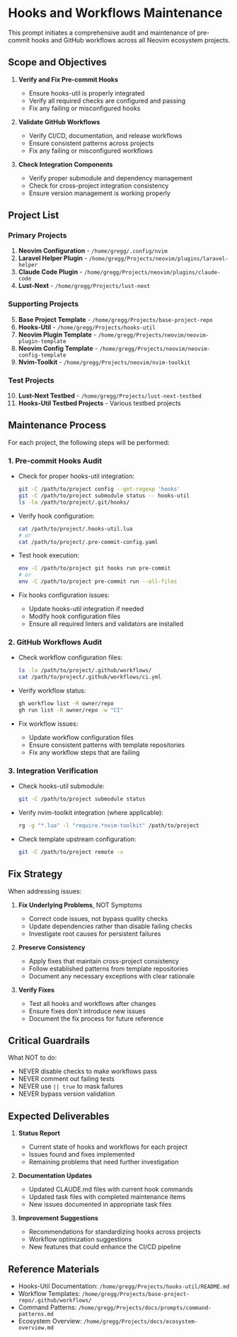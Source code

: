 # Hooks and Workflows Maintenance

This prompt initiates a comprehensive audit and maintenance of pre-commit hooks and GitHub workflows across all Neovim ecosystem projects.

## Scope and Objectives

1. **Verify and Fix Pre-commit Hooks**
   - Ensure hooks-util is properly integrated
   - Verify all required checks are configured and passing
   - Fix any failing or misconfigured hooks

2. **Validate GitHub Workflows**
   - Verify CI/CD, documentation, and release workflows
   - Ensure consistent patterns across projects
   - Fix any failing or misconfigured workflows

3. **Check Integration Components**
   - Verify proper submodule and dependency management
   - Check for cross-project integration consistency
   - Ensure version management is working properly

## Project List

### Primary Projects
1. **Neovim Configuration** - `/home/gregg/.config/nvim`
2. **Laravel Helper Plugin** - `/home/gregg/Projects/neovim/plugins/laravel-helper`
3. **Claude Code Plugin** - `/home/gregg/Projects/neovim/plugins/claude-code`
4. **Lust-Next** - `/home/gregg/Projects/lust-next`

### Supporting Projects
5. **Base Project Template** - `/home/gregg/Projects/base-project-repo`
6. **Hooks-Util** - `/home/gregg/Projects/hooks-util`
7. **Neovim Plugin Template** - `/home/gregg/Projects/neovim/neovim-plugin-template`
8. **Neovim Config Template** - `/home/gregg/Projects/neovim/neovim-config-template`
9. **Nvim-Toolkit** - `/home/gregg/Projects/neovim/nvim-toolkit`

### Test Projects
10. **Lust-Next Testbed** - `/home/gregg/Projects/lust-next-testbed`
11. **Hooks-Util Testbed Projects** - Various testbed projects

## Maintenance Process

For each project, the following steps will be performed:

### 1. Pre-commit Hooks Audit

- Check for proper hooks-util integration:
  ```bash
  git -C /path/to/project config --get-regexp 'hooks'
  git -C /path/to/project submodule status -- hooks-util
  ls -la /path/to/project/.git/hooks/
  ```

- Verify hook configuration:
  ```bash
  cat /path/to/project/.hooks-util.lua
  # or
  cat /path/to/project/.pre-commit-config.yaml
  ```

- Test hook execution:
  ```bash
  env -C /path/to/project git hooks run pre-commit
  # or
  env -C /path/to/project pre-commit run --all-files
  ```

- Fix hooks configuration issues:
  - Update hooks-util integration if needed
  - Modify hook configuration files
  - Ensure all required linters and validators are installed

### 2. GitHub Workflows Audit

- Check workflow configuration files:
  ```bash
  ls -la /path/to/project/.github/workflows/
  cat /path/to/project/.github/workflows/ci.yml
  ```

- Verify workflow status:
  ```bash
  gh workflow list -R owner/repo
  gh run list -R owner/repo -w "CI"
  ```

- Fix workflow issues:
  - Update workflow configuration files
  - Ensure consistent patterns with template repositories
  - Fix any workflow steps that are failing

### 3. Integration Verification

- Check hooks-util submodule:
  ```bash
  git -C /path/to/project submodule status
  ```

- Verify nvim-toolkit integration (where applicable):
  ```bash
  rg -g "*.lua" -l "require.*nvim-toolkit" /path/to/project
  ```

- Check template upstream configuration:
  ```bash
  git -C /path/to/project remote -v
  ```

## Fix Strategy

When addressing issues:

1. **Fix Underlying Problems**, NOT Symptoms
   - Correct code issues, not bypass quality checks
   - Update dependencies rather than disable failing checks
   - Investigate root causes for persistent failures

2. **Preserve Consistency**
   - Apply fixes that maintain cross-project consistency
   - Follow established patterns from template repositories
   - Document any necessary exceptions with clear rationale

3. **Verify Fixes**
   - Test all hooks and workflows after changes
   - Ensure fixes don't introduce new issues
   - Document the fix process for future reference

## Critical Guardrails

What NOT to do:
- NEVER disable checks to make workflows pass
- NEVER comment out failing tests
- NEVER use `|| true` to mask failures
- NEVER bypass version validation

## Expected Deliverables

1. **Status Report**
   - Current state of hooks and workflows for each project
   - Issues found and fixes implemented
   - Remaining problems that need further investigation

2. **Documentation Updates**
   - Updated CLAUDE.md files with current hook commands
   - Updated task files with completed maintenance items
   - New issues documented in appropriate task files

3. **Improvement Suggestions**
   - Recommendations for standardizing hooks across projects
   - Workflow optimization suggestions
   - New features that could enhance the CI/CD pipeline

## Reference Materials

- Hooks-Util Documentation: `/home/gregg/Projects/hooks-util/README.md`
- Workflow Templates: `/home/gregg/Projects/base-project-repo/.github/workflows/`
- Command Patterns: `/home/gregg/Projects/docs/prompts/command-patterns.md`
- Ecosystem Overview: `/home/gregg/Projects/docs/ecosystem-overview.md`